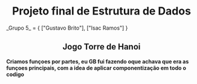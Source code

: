 
<h1 align="center"> Projeto final de Estrutura de Dados</h1>
_Grupo 5_ = {
["Gustavo Brito"],
["Isac Ramos"]
}


<h2 align="center"> Jogo Torre de Hanoi</h2>

__Criamos funçoes por partes, eu GB fui fazendo oque achava que era as funçoes principais, com a idea de aplicar componentização em todo o codigo__


